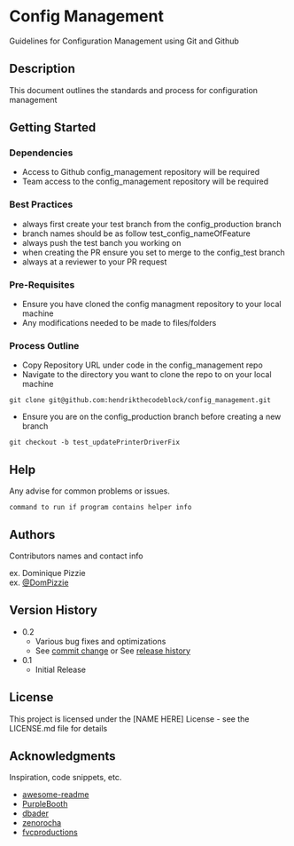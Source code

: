 # Config Management

Guidelines for Configuration Management using Git and Github

## Description

This document outlines the standards and process for configuration management

## Getting Started

### Dependencies

* Access to Github config_management repository will be required
* Team access to the config_management repository will be required

### Best Practices

* always first create your test branch from the config_production branch
* branch names should be as follow test_config_nameOfFeature
* always push the test banch you working on
* when creating the PR ensure you set to merge to the config_test branch
* always at a reviewer to your PR request

### Pre-Requisites 

* Ensure you have cloned the config managment repository to your local machine
* Any modifications needed to be made to files/folders

### Process Outline
* Copy Repository URL under code in the config_management repo
* Navigate to the directory you want to clone the repo to on your local machine
```
git clone git@github.com:hendrikthecodeblock/config_management.git
```
* Ensure you are on the config_production branch before creating a new branch
```
git checkout -b test_updatePrinterDriverFix
```

## Help

Any advise for common problems or issues.
```
command to run if program contains helper info
```

## Authors

Contributors names and contact info

ex. Dominique Pizzie  
ex. [@DomPizzie](https://twitter.com/dompizzie)

## Version History

* 0.2
    * Various bug fixes and optimizations
    * See [commit change]() or See [release history]()
* 0.1
    * Initial Release

## License

This project is licensed under the [NAME HERE] License - see the LICENSE.md file for details

## Acknowledgments

Inspiration, code snippets, etc.
* [awesome-readme](https://github.com/matiassingers/awesome-readme)
* [PurpleBooth](https://gist.github.com/PurpleBooth/109311bb0361f32d87a2)
* [dbader](https://github.com/dbader/readme-template)
* [zenorocha](https://gist.github.com/zenorocha/4526327)
* [fvcproductions](https://gist.github.com/fvcproductions/1bfc2d4aecb01a834b46)
